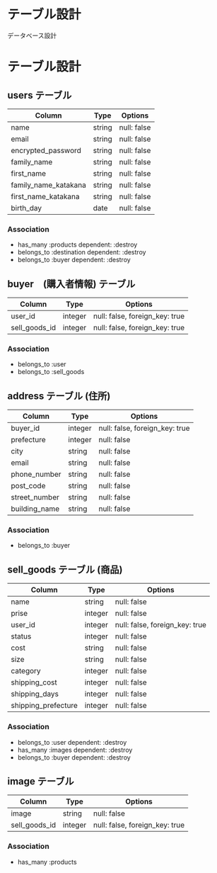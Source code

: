 # テーブル設計

データベース設計
# テーブル設計

## users テーブル

| Column               | Type   | Options     |
| -------------------- | ------ | ----------- |
| name                 | string | null: false |
| email                | string | null: false |
| encrypted_password   | string | null: false |
| family_name          | string | null: false |
| first_name           | string | null: false |
| family_name_katakana | string | null: false |
| first_name_katakana  | string | null: false |
| birth_day            | date   | null: false |

### Association

- has_many :products dependent: :destroy
- belongs_to :destination dependent: :destroy
- belongs_to :buyer dependent: :destroy


## buyer　(購入者情報) テーブル

| Column               | Type    | Options                        |
| -------------------- | ------- | ------------------------------ |
| user_id              | integer | null: false, foreign_key: true |
| sell_goods_id        | integer | null: false, foreign_key: true |

### Association

- belongs_to :user
- belongs_to :sell_goods

## address テーブル (住所)

| Column               | Type    | Options                        |
| -------------------- | ------- | ------------------------------ |
| buyer_id             | integer | null: false, foreign_key: true |
| prefecture           | integer | null: false                    |
| city                 | string  | null: false                    |
| email                | string  | null: false                    |
| phone_number         | string  | null: false                    |
| post_code            | string  | null: false                    |
| street_number        | string  | null: false                    |
| building_name        | string  | null: false                    |

### Association

- belongs_to :buyer

## sell_goods テーブル (商品)

| Column              | Type    | Options                        |
| ------------------- | ------- | ------------------------------ |
| name                | string  | null: false                    |
| prise               | integer | null: false                    |
| user_id             | integer | null: false, foreign_key: true |
| status              | integer | null: false                    |
| cost                | string  | null: false                    |
| size                | string  | null: false                    |
| category            | integer | null: false                    |
| shipping_cost       | integer | null: false                    |
| shipping_days       | integer | null: false                    |
| shipping_prefecture | integer | null: false                    |


### Association

- belongs_to :user dependent: :destroy
- has_many :images dependent: :destroy
- belongs_to :buyer dependent: :destroy

## image テーブル

| Column           | Type    | Options                        |
| ---------------- | ------- | ------------------------------ |
| image            | string  | null: false                    |
| sell_goods_id    | integer | null: false, foreign_key: true |

### Association

- has_many :products
